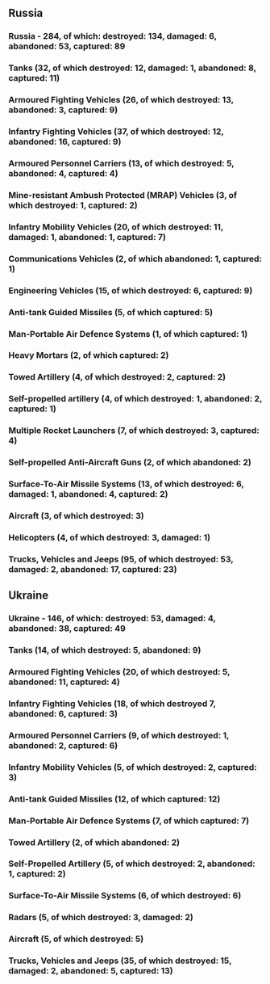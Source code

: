 ### 
 
 ## Russia
 
 ### Russia - 284, of which: destroyed: 134, damaged: 6, abandoned: 53, captured: 89

 ### 

 ### 

 ### Tanks (32, of which destroyed: 12, damaged: 1, abandoned: 8, captured: 11)

 ### Armoured Fighting Vehicles (26, of which destroyed: 13, abandoned: 3, captured: 9)

 ### Infantry Fighting Vehicles (37, of which destroyed: 12, abandoned: 16, captured: 9)

 ### Armoured Personnel Carriers (13, of which destroyed: 5, abandoned: 4, captured: 4)

 ### Mine-resistant Ambush Protected (MRAP) Vehicles (3, of which destroyed: 1, captured: 2)

 ### Infantry Mobility Vehicles (20, of which destroyed: 11, damaged: 1, abandoned: 1, captured: 7)

 ### Communications Vehicles (2, of which abandoned: 1, captured: 1)

 ### Engineering Vehicles (15, of which destroyed: 6, captured: 9)

 ### Anti-tank Guided Missiles (5, of which captured: 5)

 ### Man-Portable Air Defence Systems (1, of which captured: 1)

 ### Heavy Mortars (2, of which captured: 2)

 ### Towed Artillery (4, of which destroyed: 2, captured: 2)

 ### Self-propelled artillery (4, of which destroyed: 1, abandoned: 2, captured: 1)

 ### Multiple Rocket Launchers (7, of which destroyed: 3, captured: 4)

 ### Self-propelled Anti-Aircraft Guns (2, of which abandoned: 2)

 ### Surface-To-Air Missile Systems (13, of which destroyed: 6, damaged: 1, abandoned: 4, captured: 2)

 ### Aircraft (3, of which destroyed: 3)

 ### Helicopters (4, of which destroyed: 3, damaged: 1)

 ### Trucks, Vehicles and Jeeps (95, of which destroyed: 53, damaged: 2, abandoned: 17, captured: 23)

 ### 
 
 ## Ukraine
 
 ### Ukraine - 146, of which: destroyed: 53, damaged: 4, abandoned: 38, captured: 49

 ### 

 ### 

 ### Tanks (14, of which destroyed: 5, abandoned: 9)

 ### Armoured Fighting Vehicles (20, of which destroyed: 5, abandoned: 11, captured: 4)

 ### Infantry Fighting Vehicles (18, of which destroyed 7, abandoned: 6, captured: 3)

 ### Armoured Personnel Carriers (9, of which destroyed: 1, abandoned: 2, captured: 6)

 ### Infantry Mobility Vehicles (5, of which destroyed: 2, captured: 3)

 ### Anti-tank Guided Missiles (12, of which captured: 12)

 ### Man-Portable Air Defence Systems (7, of which captured: 7)

 ### Towed Artillery (2, of which abandoned: 2)

 ### Self-Propelled Artillery (5, of which destroyed: 2, abandoned: 1, captured: 2)

 ### Surface-To-Air Missile Systems (6, of which destroyed: 6)

 ### 

 ### 

 ### Radars (5, of which destroyed: 3, damaged: 2)

 ### Aircraft (5, of which destroyed: 5)

 ### Trucks, Vehicles and Jeeps (35, of which destroyed: 15, damaged: 2, abandoned: 5, captured: 13)

